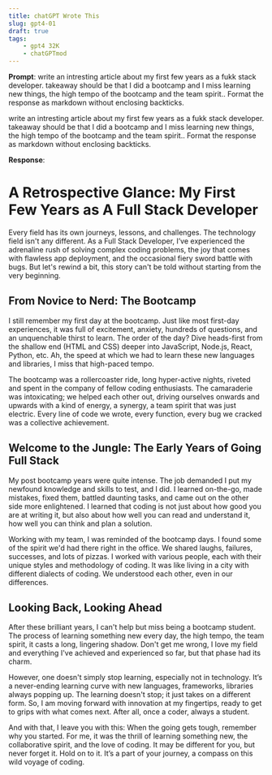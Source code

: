 ```yaml
---
title: chatGPT Wrote This
slug: gpt4-01
draft: true
tags:
    - gpt4 32K
    - chatGPTmod
---
```



**Prompt**: write an intresting article about my first few years as a fukk stack developer. takeaway should be that I did a bootcamp and I miss learning new things, the high tempo of the bootcamp and the team spirit.. Format the response as markdown without enclosing backticks.

write an intresting article about my first few years as a fukk stack developer. takeaway should be that I did a bootcamp and I miss learning new things, the high tempo of the bootcamp and the team spirit.. Format the response as markdown without enclosing backticks.

**Response**:
# A Retrospective Glance: My First Few Years as A Full Stack Developer

Every field has its own journeys, lessons, and challenges. The technology field isn't any different. As a Full Stack Developer, I’ve experienced the adrenaline rush of solving complex coding problems, the joy that comes with flawless app deployment, and the occasional fiery sword battle with bugs. But let's rewind a bit, this story can't be told without starting from the very beginning.

## From Novice to Nerd: The Bootcamp 

I still remember my first day at the bootcamp. Just like most first-day experiences, it was full of excitement, anxiety, hundreds of questions, and an unquenchable thirst to learn. The order of the day? Dive heads-first from the shallow end (HTML and CSS) deeper into JavaScript, Node.js, React, Python, etc. Ah, the speed at which we had to learn these new languages and libraries, I miss that high-paced tempo.

The bootcamp was a rollercoaster ride, long hyper-active nights, riveted and spent in the company of fellow coding enthusiasts. The camaraderie was intoxicating; we helped each other out, driving ourselves onwards and upwards with a kind of energy, a synergy, a team spirit that was just electric. Every line of code we wrote, every function, every bug we cracked was a collective achievement.

## Welcome to the Jungle: The Early Years of Going Full Stack

My post bootcamp years were quite intense. The job demanded I put my newfound knowledge and skills to test, and I did. I learned on-the-go, made mistakes, fixed them, battled daunting tasks, and came out on the other side more enlightened. I learned that coding is not just about how good you are at writing it, but also about how well you can read and understand it, how well you can think and plan a solution. 

Working with my team, I was reminded of the bootcamp days. I found some of the spirit we'd had there right in the office. We shared laughs, failures, successes, and lots of pizzas. I worked with various people, each with their unique styles and methodology of coding. It was like living in a city with different dialects of coding. We understood each other, even in our differences.

## Looking Back, Looking Ahead

After these brilliant years, I can't help but miss being a bootcamp student. The process of learning something new every day, the high tempo, the team spirit, it casts a long, lingering shadow. Don't get me wrong, I love my field and everything I've achieved and experienced so far, but that phase had its charm. 

However, one doesn't simply stop learning, especially not in technology. It’s a never-ending learning curve with new languages, frameworks, libraries always popping up. The learning doesn't stop; it just takes on a different form. So, I am moving forward with innovation at my fingertips, ready to get to grips with what comes next. After all, once a coder, always a student.

And with that, I leave you with this: When the going gets tough, remember why you started. For me, it was the thrill of learning something new, the collaborative spirit, and the love of coding. It may be different for you, but never forget it. Hold on to it. It’s a part of your journey, a compass on this wild voyage of coding.



